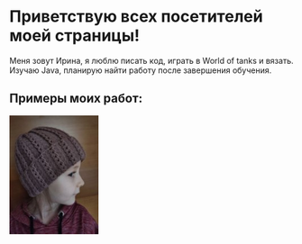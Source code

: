 # Приветствую всех посетителей моей страницы!


Меня зовут Ирина, я люблю писать код, играть в World of tanks и вязать.
Изучаю Java, планирую найти работу после завершения обучения.

## Примеры моих работ:
![Шапка](https://github.com/IrinaKo777/gitPages/blob/main/%D0%A8%D0%B0%D0%BF%D0%BA%D0%B0.jpg)
